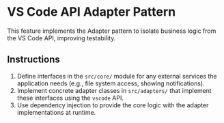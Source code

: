 # VS Code API Adapter Pattern

This feature implements the Adapter pattern to isolate business logic from the VS Code API, improving testability.

## Instructions

1.  Define interfaces in the `src/core/` module for any external services the application needs (e.g., file system access, showing notifications).
2.  Implement concrete adapter classes in `src/adapters/` that implement these interfaces using the `vscode` API.
3.  Use dependency injection to provide the core logic with the adapter implementations at runtime.
